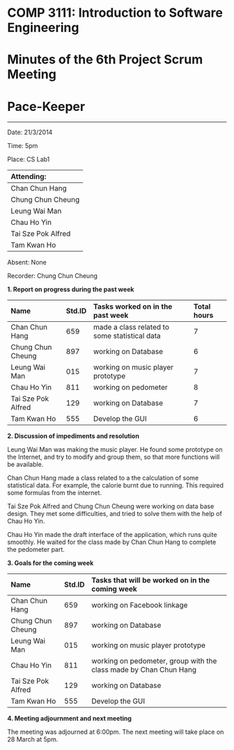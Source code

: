 # COMP 3111: Introduction to Software Engineering #
# Minutes of the 6th Project Scrum Meeting #

# Pace-Keeper #

---


Date: 21/3/2014

Time: 5pm

Place: CS Lab1

| **Attending:** |
|:---------------|
|Chan Chun Hang|
|Chung Chun Cheung|
|Leung Wai Man|
|Chau Ho Yin|
|Tai Sze Pok Alfred|
|Tam Kwan Ho|

Absent: None


Recorder: Chung Chun Cheung


**1. Report on progress during the past week**


| **Name** | **Std.ID** | **Tasks worked on in the past week**| **Total hours** |
|:---------|:-----------|:------------------------------------|:----------------|
|Chan Chun Hang|659|made a class related to some statistical data|7 |
|Chung Chun Cheung|897|working on Database|6 |
|Leung Wai Man|015|working on music player prototype|7 |
|Chau Ho Yin|811|working on pedometer|8 |
|Tai Sze Pok Alfred|129|working on Database|7 |
|Tam Kwan Ho|555|Develop the GUI|6 |


**2. Discussion of impediments and resolution**

Leung Wai Man was making the music player. He found some prototype on the Internet, and try to modify and group them, so that more functions will be available.

Chan Chun Hang made a class related to a the calculation of some statistical data. For example, the calorie burnt due to running. This required some formulas from the internet.

Tai Sze Pok Alfred and Chung Chun Cheung were working on data base design. They met some difficulties, and tried to solve them with the help of Chau Ho Yin.

Chau Ho Yin made the draft interface of the application, which runs quite smoothly. He waited for the class made by Chan Chun Hang to complete the pedometer part.


**3. Goals for the coming week**

| **Name** | **Std.ID** | **Tasks that will be worked on in the coming week** |
|:---------|:-----------|:----------------------------------------------------|
|Chan Chun Hang|659|working on Facebook linkage|
|Chung Chun Cheung|897|working on Database|
|Leung Wai Man|015|working on music player prototype|
|Chau Ho Yin|811|working on pedometer, group with the class made by Chan Chun Hang|
|Tai Sze Pok Alfred|129|working on Database|
|Tam Kwan Ho|555|Develop the GUI|

**4. Meeting adjournment and next meeting**

The meeting was adjourned at 6:00pm. The next meeting will take place on 28 March at 5pm.